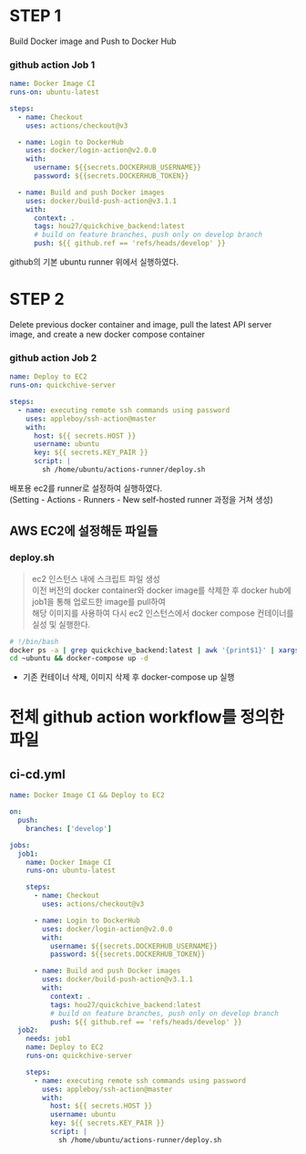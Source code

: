 # STEP 1

Build Docker image and Push to Docker Hub

### github action Job 1

```yaml
name: Docker Image CI
runs-on: ubuntu-latest

steps:
  - name: Checkout
    uses: actions/checkout@v3

  - name: Login to DockerHub
    uses: docker/login-action@v2.0.0
    with:
      username: ${{secrets.DOCKERHUB_USERNAME}}
      password: ${{secrets.DOCKERHUB_TOKEN}}

  - name: Build and push Docker images
    uses: docker/build-push-action@v3.1.1
    with:
      context: .
      tags: hou27/quickchive_backend:latest
      # build on feature branches, push only on develop branch
      push: ${{ github.ref == 'refs/heads/develop' }}
```

github의 기본 ubuntu runner 위에서 실행하였다.

# STEP 2

Delete previous docker container and image, pull the latest API server image, and create a new docker compose container

### github action Job 2

```yaml
name: Deploy to EC2
runs-on: quickchive-server

steps:
  - name: executing remote ssh commands using password
    uses: appleboy/ssh-action@master
    with:
      host: ${{ secrets.HOST }}
      username: ubuntu
      key: ${{ secrets.KEY_PAIR }}
      script: |
        sh /home/ubuntu/actions-runner/deploy.sh
```

배포용 ec2를 runner로 설정하여 실행하였다.  
(Setting - Actions - Runners - New self-hosted runner 과정을 거쳐 생성)

## AWS EC2에 설정해둔 파일들

### deploy.sh

> ec2 인스턴스 내에 스크립트 파일 생성  
> 이전 버전의 docker container와 docker image를 삭제한 후 docker hub에 job1을 통해 업로드한 image를 pull하여  
> 해당 이미지를 사용하여 다시 ec2 인스턴스에서 docker compose 컨테이너를 실성 및 실행한다.

```sh
# !/bin/bash
docker ps -a | grep quickchive_backend:latest | awk '{print$1}' | xargs -t -I % docker rm -f % && docker image ls | grep quickchive | awk '{print$3}' | xargs -I % docker rmi %
cd ~ubuntu && docker-compose up -d
```

- 기존 컨테이너 삭제, 이미지 삭제 후
  docker-compose up 실행

# 전체 github action workflow를 정의한 파일

## ci-cd.yml

```yaml
name: Docker Image CI && Deploy to EC2

on:
  push:
    branches: ['develop']

jobs:
  job1:
    name: Docker Image CI
    runs-on: ubuntu-latest

    steps:
      - name: Checkout
        uses: actions/checkout@v3

      - name: Login to DockerHub
        uses: docker/login-action@v2.0.0
        with:
          username: ${{secrets.DOCKERHUB_USERNAME}}
          password: ${{secrets.DOCKERHUB_TOKEN}}

      - name: Build and push Docker images
        uses: docker/build-push-action@v3.1.1
        with:
          context: .
          tags: hou27/quickchive_backend:latest
          # build on feature branches, push only on develop branch
          push: ${{ github.ref == 'refs/heads/develop' }}
  job2:
    needs: job1
    name: Deploy to EC2
    runs-on: quickchive-server

    steps:
      - name: executing remote ssh commands using password
        uses: appleboy/ssh-action@master
        with:
          host: ${{ secrets.HOST }}
          username: ubuntu
          key: ${{ secrets.KEY_PAIR }}
          script: |
            sh /home/ubuntu/actions-runner/deploy.sh
```

